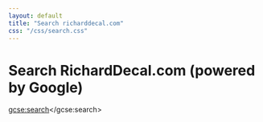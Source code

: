 ```yaml
---
layout: default
title: "Search richarddecal.com"
css: "/css/search.css"
---
```


# Search RichardDecal.com (powered by Google)

<script>
  (function() {
    var cx = '012218035087680991008:eil-w8sfces';
    var gcse = document.createElement('script');
    gcse.type = 'text/javascript';
    gcse.async = true;
    gcse.src = 'https://cse.google.com/cse.js?cx=' + cx;
    var s = document.getElementsByTagName('script')[0];
    s.parentNode.insertBefore(gcse, s);
  })();
</script>
<gcse:search></gcse:search>
